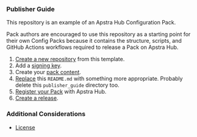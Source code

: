### Publisher Guide

This repository is an example of an Apstra Hub Configuration Pack.

Pack authors are encouraged to use this repository as a starting point for their own Config Packs
because it contains the structure, scripts, and GitHub Actions workflows required to release a Pack
on Apstra Hub.

1. [Create a new repository](./01_create.md) from this template.
2. Add a [signing key](./02_signing_key.md).
3. Create your [pack content](./03_pack_payload.md).
4. [Replace](./04_update_readme.md) this `README.md` with something more appropriate. Probably delete this `publisher_guide` directory too.
5. [Register your Pack](./05_register.md) with Apstra Hub.
6. [Create a release](./06_release.md).

### Additional Considerations

- [License](./license.md)
